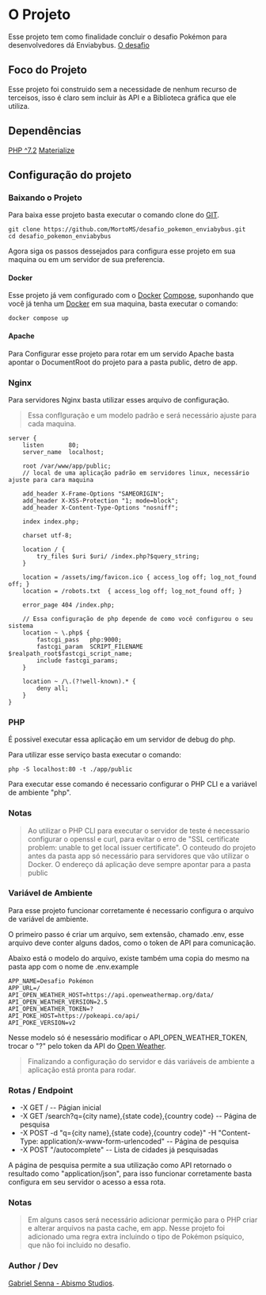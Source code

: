 # O Projeto

Esse projeto tem como finalidade concluir o desafio Pokémon para desenvolvedores dá Enviabybus.
[O desafio](https://gitlab.com/enviabybus/weather-pokemon-test/-/tree/master/developer)

## Foco do Projeto

Esse projeto foi construido sem a necessidade de nenhum recurso de terceisos, 
isso é claro sem incluir às API e a Biblioteca gráfica que ele utiliza.

## Dependências

[PHP ^7.2](https://www.php.net)
[Materialize](https://materializecss.com)

## Configuração do projeto

### Baixando o Projeto

Para baixa esse projeto basta executar o comando clone do [GIT](https://git-scm.com).

```
git clone https://github.com/MortoMS/desafio_pokemon_enviabybus.git
cd desafio_pokemon_enviabybus
```

Agora siga os passos dessejados para configura esse projeto em sua maquina ou em um servidor de sua preferencia.

#### Docker

Esse projeto já vem configurado com o [Docker](https://www.docker.com) [Compose](https://docs.docker.com/compose/), suponhando que você já tenha um [Docker](https://www.docker.com) em sua maquina, basta executar o comando: 

```
docker compose up
```

#### Apache

Para Configurar esse projeto para rotar em um servido Apache basta apontar o DocumentRoot do projeto para a pasta public, detro de app.

### Nginx

Para servidores Nginx basta utilizar esses arquivo de configuração.

> Essa confIguração e um modelo padrão e será necessário ajuste para cada maquina.

```
server {
    listen       80;
    server_name  localhost;

	root /var/www/app/public; 
    // local de uma aplicação padrão em servidores linux, necessário ajuste para cara maquina

    add_header X-Frame-Options "SAMEORIGIN";
    add_header X-XSS-Protection "1; mode=block";
    add_header X-Content-Type-Options "nosniff";

    index index.php;

    charset utf-8;

    location / {
        try_files $uri $uri/ /index.php?$query_string;
    }

    location = /assets/img/favicon.ico { access_log off; log_not_found off; }
    location = /robots.txt  { access_log off; log_not_found off; }

    error_page 404 /index.php;

    // Essa configuração de php depende de como você configurou o seu sistema
    location ~ \.php$ {
        fastcgi_pass   php:9000;
        fastcgi_param  SCRIPT_FILENAME $realpath_root$fastcgi_script_name;
        include fastcgi_params;
    }

    location ~ /\.(?!well-known).* {
        deny all;
    }
}
```

### PHP

É possivel executar essa aplicação em um servidor de debug do php.

Para utilizar esse serviço basta executar o comando:

```
php -S localhost:80 -t ./app/public
```

Para executar esse comando é necessario configurar o PHP CLI e a variável de ambiente "php".

### Notas

> Ao utilizar o PHP CLI para executar o servidor de teste é necessario configurar o openssl e curl, para evitar o erro de "SSL certificate problem: unable to get local issuer certificate".
> O conteudo do projeto antes da pasta app só necessário para servidores que vão utilizar o Docker.
> O endereço dá aplicação deve sempre apontar para a pasta public

### Variável de Ambiente

Para esse projeto funcionar corretamente é necessario configura o arquivo de variável de ambiente.

O primeiro passo é criar um arquivo, sem extensão, chamado .env, esse arquivo deve conter alguns dados, como o token de API para comunicação.

Abaixo está o modelo do arquivo, existe também uma copia do mesmo na pasta app com o nome de .env.example

```
APP_NAME=Desafio Pokémon
APP_URL=/
API_OPEN_WEATHER_HOST=https://api.openweathermap.org/data/
API_OPEN_WEATHER_VERSION=2.5
API_OPEN_WEATHER_TOKEN=?
API_POKE_HOST=https://pokeapi.co/api/
API_POKE_VERSION=v2
```

Nesse modelo só é nesessário modificar o API_OPEN_WEATHER_TOKEN, trocar o "?" pelo token da API do [Open Weather](openweathermap.org/api). 

> Finalizando a configuração do servidor e dás variáveis de ambiente a aplicação está pronta para rodar.

### Rotas / Endpoint

- -X GET / -- Págian inicial
- -X GET /search?q={city name},{state code},{country code} -- Página de pesquisa
- -X POST -d "q={city name},{state code},{country code}" -H "Content-Type: application/x-www-form-urlencoded" -- Página de pesquisa
- -X POST "/autocomplete" -- Lista de cidades já pesquisadas

A página de pesquisa permite a sua utilização como API retornado o resultado como 
"application/json", para isso funcionar corretamente basta configura em seu servidor o acesso a essa rota.

### Notas

> Em alguns casos será necessário adicionar permição para o PHP criar e alterar arquivos na pasta cache, em app.
> Nesse projeto foi adicionado uma regra extra incluindo o tipo de Pokémon psíquico, que não foi incluido no desafio.

### Author / Dev
[Gabriel Senna - Abismo Studios](https://abismostudios.com/). 
